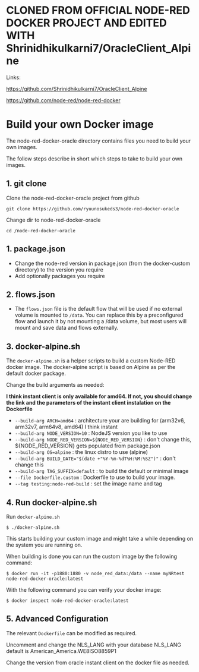 # CLONED FROM OFFICIAL NODE-RED DOCKER PROJECT AND EDITED WITH Shrinidhikulkarni7/OracleClient_Alpine

Links:

https://github.com/Shrinidhikulkarni7/OracleClient_Alpine

https://github.com/node-red/node-red-docker

# Build your own Docker image

The node-red-docker-oracle directory contains files you need to build your own images.

The follow steps describe in short which steps to take to build your own images.

## 1. git clone

Clone the node-red-docker-oracle project from github
```shell script
git clone https://github.com/ryuunosukeds3/node-red-docker-oracle
```

Change dir to node-red-docker-oracle
```shell script
cd /node-red-docker-oracle
```

## 1. **package.json**

   - Change the node-red version in package.json (from the docker-custom directory) to the version you require
   - Add optionally packages you require

## 2. **flows.json**

   - The `flows.json` file is the default flow that will be used if no external volume is mounted to `/data`. You can replace this by a preconfigured flow and launch it by not mounting a /data volume, but most users will mount and save data and flows externally.

## 3. **docker-alpine.sh**

The `docker-alpine.sh` is a helper scripts to build a custom Node-RED docker image. The docker-alpine script is based on Alpine as per the default docker package.

Change the build arguments as needed:


   **I think instant client is only available for amd64. If not, you should change the link and the parameters of the instant client instalation on the Dockerfile**
   

   - `--build-arg ARCH=amd64` : architecture your are building for (arm32v6, arm32v7, arm64v8, amd64) I think instant
   - `--build-arg NODE_VERSION=10` : NodeJS version you like to use
   - `--build-arg NODE_RED_VERSION=${NODE_RED_VERSION}` : don't change this, ${NODE_RED_VERSION} gets populated from package.json
   - `--build-arg OS=alpine` : the linux distro to use (alpine)
   - `--build-arg BUILD_DATE="$(date +"%Y-%m-%dT%H:%M:%SZ")"` : don't change this
   - `--build-arg TAG_SUFFIX=default` : to build the default or minimal image
   - `--file Dockerfile.custom` : Dockerfile to use to build your image.
   - `--tag testing:node-red-build` : set the image name and tag

## 4. **Run docker-alpine.sh**

Run `docker-alpine.sh`

```shell script
$ ./docker-alpine.sh
```

This starts building your custom image and might take a while depending on the system you are running on.

When building is done you can run the custom image by the following command:

```shell script
$ docker run -it -p1880:1880 -v node_red_data:/data --name myNRtest node-red-docker-oracle:latest
```

With the following command you can verify your docker image:

```shell script
$ docker inspect node-red-docker-oracle:latest
```

## 5. **Advanced Configuration**

The relevant `Dockerfile` can be modified as required.

Uncomment and change the NLS_LANG with your database NLS_LANG default is American_America.WE8ISO8859P1

Change the version from oracle instant client on the docker file as needed.
